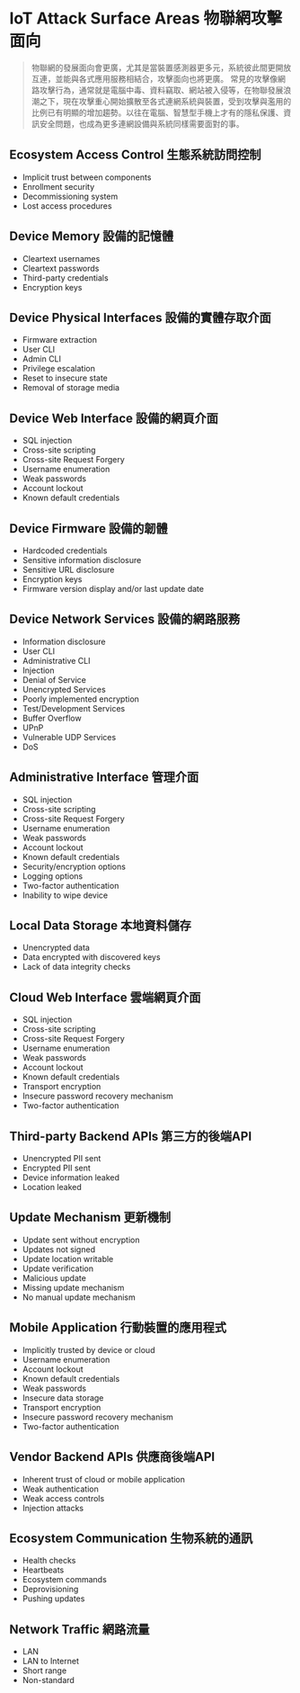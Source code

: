 # IoT Attack Surface Areas 物聯網攻擊面向
> 物聯網的發展面向會更廣，尤其是當裝置感測器更多元，系統彼此間更開放互連，並能與各式應用服務相結合，攻擊面向也將更廣。
常見的攻擊像網路攻擊行為，通常就是電腦中毒、資料竊取、網站被入侵等，在物聯發展浪潮之下，現在攻擊重心開始擴散至各式連網系統與裝置，受到攻擊與濫用的比例已有明顯的增加趨勢。以往在電腦、智慧型手機上才有的隱私保護、資訊安全問題，也成為更多連網設備與系統同樣需要面對的事。
>
> 
## Ecosystem Access Control 生態系統訪問控制
- Implicit trust between components
- Enrollment security
- Decommissioning system
- Lost access procedures
## Device Memory 設備的記憶體
- Cleartext usernames
- Cleartext passwords
- Third-party credentials
- Encryption keys
## Device Physical Interfaces 設備的實體存取介面
- Firmware extraction
- User CLI
- Admin CLI
- Privilege escalation
- Reset to insecure state
- Removal of storage media
## Device Web Interface 設備的網頁介面
- SQL injection
- Cross-site scripting
- Cross-site Request Forgery
- Username enumeration
- Weak passwords
- Account lockout
- Known default credentials
## Device Firmware 設備的韌體
- Hardcoded credentials
- Sensitive information disclosure
- Sensitive URL disclosure
- Encryption keys
- Firmware version display and/or last update date
## Device Network Services 設備的網路服務
- Information disclosure
- User CLI
- Administrative CLI
- Injection
- Denial of Service
- Unencrypted Services
- Poorly implemented encryption
- Test/Development Services
- Buffer Overflow
- UPnP
- Vulnerable UDP Services
- DoS
## Administrative Interface 管理介面
- SQL injection
- Cross-site scripting
- Cross-site Request Forgery
- Username enumeration
- Weak passwords
- Account lockout
- Known default credentials
- Security/encryption options
- Logging options
- Two-factor authentication
- Inability to wipe device
## Local Data Storage 本地資料儲存
- Unencrypted data
- Data encrypted with discovered keys
- Lack of data integrity checks
## Cloud Web Interface 雲端網頁介面
- SQL injection
- Cross-site scripting
- Cross-site Request Forgery
- Username enumeration
- Weak passwords
- Account lockout
- Known default credentials
- Transport encryption
- Insecure password recovery mechanism
- Two-factor authentication
## Third-party Backend APIs 第三方的後端API
- Unencrypted PII sent
- Encrypted PII sent
- Device information leaked
- Location leaked
## Update Mechanism 更新機制
- Update sent without encryption
- Updates not signed
- Update location writable
- Update verification
- Malicious update
- Missing update mechanism
- No manual update mechanism
## Mobile Application 行動裝置的應用程式
- Implicitly trusted by device or cloud
- Username enumeration
- Account lockout
- Known default credentials
- Weak passwords
- Insecure data storage
- Transport encryption
- Insecure password recovery mechanism
- Two-factor authentication
## Vendor Backend APIs 供應商後端API
- Inherent trust of cloud or mobile application
- Weak authentication
- Weak access controls
- Injection attacks
## Ecosystem Communication 生物系統的通訊
- Health checks
- Heartbeats
- Ecosystem commands
- Deprovisioning
- Pushing updates
## Network Traffic 網路流量
- LAN
- LAN to Internet
- Short range
- Non-standard
